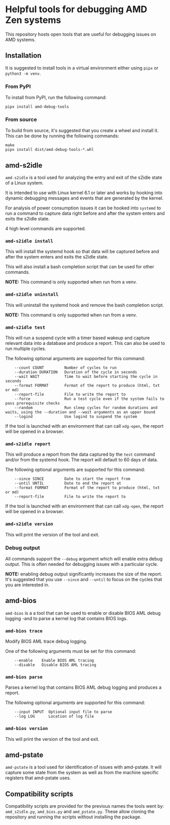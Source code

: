 # Helpful tools for debugging AMD Zen systems

This repository hosts open tools that are useful for debugging issues on AMD systems.

## Installation
It is suggested to install tools in a virtual environment either using
`pipx` or `python3 -m venv`.

### From PyPI
To install from PyPI, run the following command:

    pipx install amd-debug-tools

### From source
To build from source, it's suggested that you create a wheel and install it.
This can be done by running the following commands:

    make
    pipx install dist/amd-debug-tools-*.whl

## amd-s2idle
`amd-s2idle` is a tool used for analyzing the entry and exit of the s2idle
state of a Linux system.

It is intended to use with Linux kernel 6.1 or later and works by hooking
into dynamic debugging messages and events that are generated by the kernel.

For analysis of power consumption issues it can be hooked into `systemd` to
run a command to capture data right before and after the system enters and
exits the s2idle state.

4 high level commands are supported.

### `amd-s2idle install`
This will install the systemd hook so that data will be captured before and
after the system enters and exits the s2idle state.

This will also install a bash completion script that can be used for other
commands.

**NOTE:** This command is only supported when run from a venv.

### `amd-s2idle uninstall`
This will uninstall the systemd hook and remove the bash completion script.

**NOTE:** This command is only supported when run from a venv.

### `amd-s2idle test`
This will run a suspend cycle with a timer based wakeup and capture relevant
data into a database and produce a report. This can also be used to run multiple cycles.

The following optional arguments are supported for this command:

        --count COUNT         Number of cycles to run
        --duration DURATION   Duration of the cycle in seconds
        --wait WAIT           Time to wait before starting the cycle in seconds
        --format FORMAT       Format of the report to produce (html, txt or md)
        --report-file         File to write the report to
        --force               Run a test cycle even if the system fails to pass prerequisite checks
        --random              Run sleep cycles for random durations and waits, using the --duration and --wait arguments as an upper bound
        --logind              Use logind to suspend the system

If the tool is launched with an environment that can call `xdg-open`, the report
will be opened in a browser.

### `amd-s2idle report`
This will produce a report from the data captured by the `test` command
and/or from the systemd hook.  The report will default to 60 days of data.

The following optional arguments are supported for this command:

        --since SINCE         Date to start the report from
        --until UNTIL         Date to end the report at
        --format FORMAT       Format of the report to produce (html, txt or md)
        --report-file         File to write the report to

If the tool is launched with an environment that can call `xdg-open`, the report
will be opened in a browser.

### `amd-s2idle version`
This will print the version of the tool and exit.

### Debug output
All commands support the `--debug` argument which will enable extra debug output. This is often needed for debugging issues with a particular cycle.

**NOTE:** enabling debug output significantly increases the size of the report.
It's suggested that you use `--since` and `--until` to focus on the cycles that you are interested in.

## amd-bios
`amd-bios` is a a tool that can be used to enable or disable BIOS AML debug logging
-and to parse a kernel log that contains BIOS logs.

### `amd-bios trace`
Modify BIOS AML trace debug logging.

One of the following arguments must be set for this command:

        --enable    Enable BIOS AML tracing
        --disable   Disable BIOS AML tracing

### `amd-bios parse`
Parses a kernel log that contains BIOS AML debug logging and produces a report.

The following optional arguments are supported for this command:

        --input INPUT  Optional input file to parse
        --log LOG      Location of log file

### `amd-bios version`
This will print the version of the tool and exit.

## amd-pstate
`amd-pstate` is a tool used for identification of issues with amd-pstate.
It will capture some state from the system as well as from the machine specific registers that
amd-pstate uses.

## Compatibility scripts

Compatibility scripts are provided for the previous names the tools went by:
`amd_s2idle.py`, `amd_bios.py` and `amd_pstate.py`.
These allow cloning the repository and running the scripts without installing
the package.

